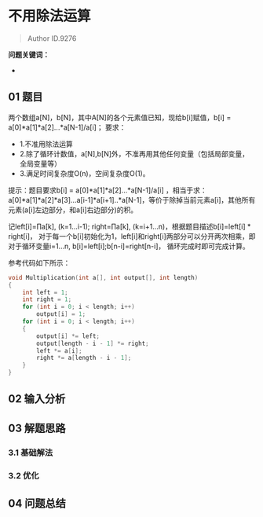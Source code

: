 # 不用除法运算
> Author ID.9276 

**问题关键词：**

- 

## 01 题目


两个数组a[N]，b[N]，其中A[N]的各个元素值已知，现给b[i]赋值，b[i] = a[0]*a[1]*a[2]...*a[N-1]/a[i]； 要求：

- 1.不准用除法运算
- 2.除了循环计数值，a[N],b[N]外，不准再用其他任何变量（包括局部变量，全局变量等）
- 3.满足时间复杂度O(n)，空间复杂度O(1)。

提示：题目要求b[i] = a[0]*a[1]*a[2]...*a[N-1]/a[i] ，相当于求：a[0]*a[1]*a[2]*a[3]...a[i-1]*a[i+1]..*a[N-1]，等价于除掉当前元素a[i]，其他所有元素(a[i]左边部分，和a[i]右边部分)的积。

记left[i]=∏a[k], (k=1...i-1); right=∏a[k], (k=i+1...n)，根据题目描述b[i]=left[i] * right[i]， 对于每一个b[i]初始化为1，left[i]和right[i]两部分可以分开两次相乘，即对于循环变量i=1...n, b[i]=left[i];b[n-i]=right[n-i]， 循环完成时即可完成计算。

参考代码如下所示：

```c
void Multiplication(int a[], int output[], int length)
{
    int left = 1;
    int right = 1;
    for (int i = 0; i < length; i++)
        output[i] = 1;
    for (int i = 0; i < length; i++)
    {
        output[i] *= left;
        output[length - i - 1] *= right;
        left *= a[i];
        right *= a[length - i - 1];
    }
}
```

## 02 输入分析



## 03 解题思路

### 3.1 基础解法



### 3.2 优化



## 04 问题总结

